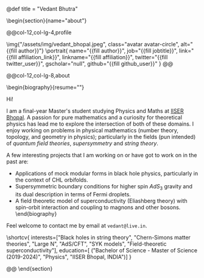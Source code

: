 @def title = "Vedant Bhutra"

<!-- -----------------
     BIOGRAPHY SECTION
     ----------------- -->

\begin{section}{name="about"}

<!-- LEFT COLUMN -->

@@col-12,col-lg-4,profile

\img{"/assets/img/vedant_bhopal.jpeg", class="avatar avatar-circle", alt="{{fill author}}"}
\portrait{
  name="{{fill author}}",
  job="{{fill jobtitle}}",
  link="{{fill affiliation_link}}",
  linkname="{{fill affiliation}}",
  twitter="{{fill twitter_user}}",
  gscholar="null",
  github="{{fill github_user}}"
}
@@ <!-- end of column -->

<!-- RIGHT COLUMN -->
@@col-12,col-lg-8,about

\begin{biography}{resume=""}

Hi! 

I am a final-year Master's student studying Physics and Maths at [IISER Bhopal](https://iiserb.ac.in). A passion for pure mathematics and a curiosity for theoretical physics has lead me to explore the intersection of both of these domains. I enjoy working on problems in physical mathematics (number theory, topology, and geometry in physics); particularly in the fields (pun intended) of _quantum field theories_, _supersymmetry_ and _string theory_.

A few interesting projects that I am working on or have got to work on in the past are:
- Applications of mock modular forms in black hole physics, particularly in the context of CHL orbifolds.
- Supersymmetric boundary conditions for higher spin $AdS_3$ gravity and its dual description in terms of Fermi droplets.
- A field theoretic model of superconductivity (Eliashberg theory) with spin-orbit interaction and coupling to magnons and other bosons.
\end{biography}

Feel welcome to contact me by email at ``vedant@live.in``.

\shortcv{
  interests=["Black holes in string theory", "Chern-Simons matter theories", "Large N", "AdS/CFT", "SYK models", "Field-theoretic superconductivity"],
  education=[
    ("Bachelor of Science - Master of Science (2019-2024)", "Physics", "IISER Bhopal, INDIA")]
}

@@ <!-- end of column -->
\end{section}

<!-- --------------
     SKILLS SECTION
     -------------- -->

<!-- \begin{section}{name="skills", class="wg-featurette", rowclass="featurette"}

\sectionheading{"Skills", class="col-md-12"}

\skill{"Julia", "90%", img="/assets/img/julia-dots.svg"}
\skill{"Machine Learning", "100%", fa="chart-line"}
\skill{"Photography", "10%", fa="camera-retro"}

\end{section} -->


<!-- ------------------
     EXPERIENCE SECTION
     ------------------ -->

<!-- \begin{section}{name="experience"}

\sectionheading{"Experience", class="col-12 col-lg-4"}

@@col-12,col-lg-8

\experience{
  title="CEO",
  company="GenCoin",
  descr="""
    Responsibilities include:
    * Analysing
    * Modelling
    * Deploying
    """,
  from="Jan 2017",
  to="Present",
  location="California",
  active=true
  }
\experience{
  title="Professor",
  company="University X",
  from="Jan 2016",
  to="Dec 2016",
  last=true,
  location="California",
  descr="Taught electronic engineering and researched semiconductor physics."
  }

@@

\end{section} -->

<!-- -----------------------
     ACCOMPLISHMENTS SECTION
     ----------------------- -->

<!-- \begin{section}{name="accomplishments"}

\sectionheading{"Accomplish­ments", class="col-12 col-lg-4"}

@@col-12,col-lg-8

\certificate{
  title="Neural Networks and Deep Learning",
  meta="Coursera",
  metalink="https://www.coursera.org",
  date="Oct 2018",
  certlink="https://www.coursera.org"
  }
\certificate{
  title="Blockchain Fundamentals",
  descr="Formulated informed **blockchain** models, hypotheses, and use cases.",
  meta="Coursera",
  metalink="https://www.edx.org",
  date="Mar 2018",
  certlink="https://www.edx.org"
  }
\certificate{
  title="Object-Oriented Programming in R: S3 and R6 Course",
  meta="DataCamp",
  metalink="https://www.datacamp.com",
  date="Jul 2017 – Dec 2017",
  certlink="https://www.datacamp.com"
}

@@

\end{section} -->

<!-- --------------------
     RECENT POSTS SECTION
     -------------------- -->

<!-- \begin{section}{name="posts", class="wg-pages"}

\sectionheading{"Recent Posts", class="col-12 col-lg-4"}

@@col-12,col-lg-8

{{recentposts 3}}

@@

\end{section} -->

<!-- -----------------
     PORTFOLIO SECTION XXX
     ----------------- -->

<!-- -------------
     TALKS SECTION XXX
     ------------- -->

<!-- --------------------
     FEATURED PUB SECTION XXX
     -------------------- -->

<!-- ---------------------------
     RECENT PUBLICATIONS SECTION XXX
     --------------------------- -->
